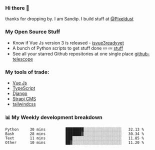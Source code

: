 ### Hi there 👋

thanks for dropping by.
I am Sandip. I build stuff at [@Pixeldust](github.com/pixeldust-in/)

###  **My Open Source Stuff**

 - Know if Vue Js version 3 is released -  [isvue3readyyet](https://github.com/sandiprb/isvue3readyyet)
 - A bunch of Python scripts to get stuff done 💤 💤 [stuff](https://github.com/sandiprb/stuff)
 - See all your starred Github repositories at one single place [github-telescope](https://github.com/sandiprb/github-telescope)



###  **My tools of trade:**
 - [Vue Js](https://github.com/vuejs/vue/)
 - [TypeScript](https://github.com/microsoft/TypeScript)
 - [Django](github.com/django/django)
 - [Strapi CMS](github.com/strapi/strapi)
 - [tailwindcss](https://github.com/tailwindlabs/tailwindcss)


###  📊 **My Weekly development breakdown**
<!--START_SECTION:waka-->

```text
Python     30 mins         ████████░░░░░░░░░░░░░░░░░   32.13 %
Bash       28 mins         ███████▓░░░░░░░░░░░░░░░░░   30.34 %
Text       11 mins         ███░░░░░░░░░░░░░░░░░░░░░░   11.85 %
Other      10 mins         ██▓░░░░░░░░░░░░░░░░░░░░░░   11.20 %
```

<!--END_SECTION:waka-->
